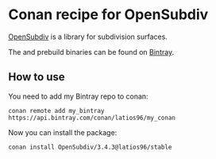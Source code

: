 # Conan recipe for OpenSubdiv

[OpenSubdiv](https://github.com/PixarAnimationStudios/OpenSubdiv) is a library for subdivision surfaces. 

The and prebuild binaries can be found on [Bintray](https://bintray.com/beta/#/latios96/my_conan/OpenSubdiv:latios96?tab=overview).

## How to use
You need to add my Bintray repo to conan:
```shell
conan remote add my_bintray https://api.bintray.com/conan/latios96/my_conan
```
Now you can install the package:
```shell
conan install OpenSubdiv/3.4.3@latios96/stable
```
